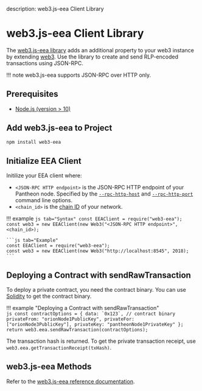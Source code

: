 description: web3.js-eea Client Library 
<!--- END of page meta data -->

# web3.js-eea Client Library

The [web3.js-eea library](https://github.com/PegaSysEng/eeajs) adds an additional property to your web3 
instance by extending [web3](https://github.com/ethereum/web3.js/). Use the library to create and send 
RLP-encoded transactions using JSON-RPC.

!!! note
    web3.js-eea supports JSON-RPC over HTTP only. 

## Prerequisites

- [Node.js (version > 10)](https://nodejs.org/en/download/)  

## Add web3.js-eea to Project 

```bash
npm install web3-eea
```

## Initialize EEA Client 

Initilize your EEA client where: 

* `<JSON-RPC HTTP endpoint>` is the JSON-RPC HTTP endpoint of your Pantheon node. Specified by the 
[`--rpc-http-host`](../../Reference/Pantheon-CLI-Syntax.md#rpc-http-host) and [`--rpc-http-port`](../../Reference/Pantheon-CLI-Syntax.md#rpc-http-port) 
command line options.
* `<chain_id>` is the [chain ID](../../Configuring-Pantheon/NetworkID-And-ChainID.md) of your network. 

!!! example
    ```js tab="Syntax"
    const EEAClient = require("web3-eea");
    const web3 = new EEAClient(new Web3("<JSON-RPC HTTP endpoint>", <chain_id>);
    ```
    
    ```js tab="Example"
    const EEAClient = require("web3-eea");
    const web3 = new EEAClient(new Web3("http://localhost:8545", 2018);
    ```

## Deploying a Contract with sendRawTransaction 

To deploy a private contract, you need the contract binary. You can use [Solidity](https://solidity.readthedocs.io/en/develop/using-the-compiler.html)
to get the contract binary. 

!!! example "Deploying a Contract with sendRawTransaction"  
    ```js
    const contractOptions = {
      data: `0x123`, // contract binary
      privateFrom: "orionNode1PublicKey",
      privateFor: ["orionNode3PublicKey"],
      privateKey: "pantheonNode1PrivateKey"
    };
    return web3.eea.sendRawTransaction(contractOptions);
    ```

The transaction hash is returned. To get the private transaction receipt, use `web3.eea.getTransactionReceipt(txHash)`. 

## web3.js-eea Methods 

Refer to the [web3.js-eea reference documentation](../../Reference/web3js-eea-Methods.md).